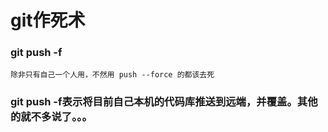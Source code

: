 # git作死术  
### git push -f  
`除非只有自己一个人用，不然用 push --force 的都该去死`
### git push -f表示将目前自己本机的代码库推送到远端，并覆盖。其他的就不多说了。。。
